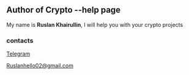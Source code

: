 ## Author of **Crypto --help** page
My name is **Ruslan Khairullin**, I will help you with your crypto projects 

### contacts
[Telegram](https://t.me/Ruslan_Kha)

Ruslanhello02@gmail.com
